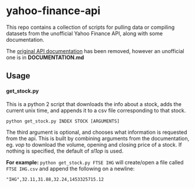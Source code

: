 # yahoo-finance-api
This repo contains a collection of scripts for pulling data or compiling datasets from the unofficial Yahoo Finance API, along with some documentation.

The [original API documentation](https://code.google.com/archive/p/yahoo-finance-managed/wikis/YahooFinanceAPIs.wiki) has been removed, however an unofficial one is in **DOCUMENTATION.md**

## Usage

#### get_stock.py

This is a python 2 script that downloads the info about a stock, adds the current unix time, and appends it to a csv file corresponding to that stock.

`python get_stock.py INDEX STOCK [ARGUMENTS]`

The third argument is optional, and chooses what information is requested from the api. This is built by combining arguments from the documentation, eg. *vop* to download the volume, opening and closing price of a stock. If nothing is specified, the default of *sl1op* is used.

**For example:**
```python get_stock.py FTSE IHG```
will create/open a file called ```FTSE IHG.csv``` and append the following on a newline:

`"IHG",32.11,31.88,32.24,1453325715.12`


